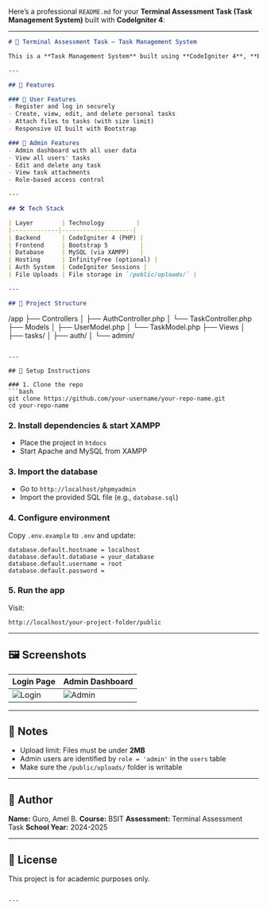 Here’s a professional `README.md` for your **Terminal Assessment Task (Task Management System)** built with **CodeIgniter 4**:

---

```markdown
# 📝 Terminal Assessment Task – Task Management System

This is a **Task Management System** built using **CodeIgniter 4**, **Bootstrap**, and **MySQL**. It supports user registration, login, task CRUD, file attachments, and an admin panel for managing all users' tasks.

---

## 🚀 Features

### 👤 User Features
- Register and log in securely
- Create, view, edit, and delete personal tasks
- Attach files to tasks (with size limit)
- Responsive UI built with Bootstrap

### 🔐 Admin Features
- Admin dashboard with all user data
- View all users' tasks
- Edit and delete any task
- View task attachments
- Role-based access control

---

## 🛠️ Tech Stack

| Layer        | Technology         |
|-------------|--------------------|
| Backend      | CodeIgniter 4 (PHP) |
| Frontend     | Bootstrap 5         |
| Database     | MySQL (via XAMPP)   |
| Hosting      | InfinityFree (optional) |
| Auth System  | CodeIgniter Sessions |
| File Uploads | File storage in `/public/uploads/` |

---

## 📁 Project Structure

```

/app
├── Controllers
│   ├── AuthController.php
│   └── TaskController.php
├── Models
│   ├── UserModel.php
│   └── TaskModel.php
├── Views
│   ├── tasks/
│   ├── auth/
│   └── admin/

````

---

## 🔧 Setup Instructions

### 1. Clone the repo
```bash
git clone https://github.com/your-username/your-repo-name.git
cd your-repo-name
````

### 2. Install dependencies & start XAMPP

* Place the project in `htdocs`
* Start Apache and MySQL from XAMPP

### 3. Import the database

* Go to `http://localhost/phpmyadmin`
* Import the provided SQL file (e.g., `database.sql`)

### 4. Configure environment

Copy `.env.example` to `.env` and update:

```
database.default.hostname = localhost
database.default.database = your_database
database.default.username = root
database.default.password = 
```

### 5. Run the app

Visit:

```
http://localhost/your-project-folder/public
```

---

## 🖼️ Screenshots

| Login Page                      | Admin Dashboard                           |
| ------------------------------- | ----------------------------------------- |
| ![Login](screenshots/login.png) | ![Admin](screenshots/admin_dashboard.png) |

---

## 📌 Notes

* Upload limit: Files must be under **2MB**
* Admin users are identified by `role = 'admin'` in the `users` table
* Make sure the `/public/uploads/` folder is writable

---

## 🙋 Author

**Name:** Guro, Amel B.
**Course:** BSIT
**Assessment:** Terminal Assessment Task
**School Year:** 2024-2025

---

## 📃 License

This project is for academic purposes only.

```

---


```
